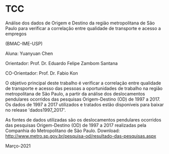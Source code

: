 # TCC 
Análise dos dados de Origem e Destino da região metropolitana de São Paulo para verificar a correlação entre qualidade de transporte e acesso a empregos

(BMAC-IME-USP)

Aluna: Yuanyuan Chen

Orientador: Prof. Dr. Eduardo Felipe Zambom Santana

CO-Orientador: Prof. Dr. Fabio Kon

O objetivo principal deste trabalho é verificar a correlação entre qualidade de transporte e acesso das pessoas a oportunidades de trabalho na região metropolitana de São Paulo, a partir da análise dos deslocamentos pendulares ocorridos das pesquisas Origem-Destino (OD) de 1997 a 2017.
Os dados de 1997 a 2017 utilizados e tratados estão disponíveis para baixar no release 'dados1997_2017'.

As fontes de dados utilizadas são os deslocamentos pendulares ocorridos das pesquisas Origem-Destino (OD) de 1997 a 2017 realizadas pela Companhia do Metropolitano de São Paulo. Download: http://www.metro.sp.gov.br/pesquisa-od/resultado-das-pesquisas.aspx

Março-2021
                                                                                                                                           
                                                                                                                                           
